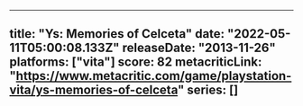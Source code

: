 
---
title: "Ys: Memories of Celceta"
date: "2022-05-11T05:00:08.133Z"
releaseDate: "2013-11-26"
platforms: ["vita"]
score: 82
metacriticLink: "https://www.metacritic.com/game/playstation-vita/ys-memories-of-celceta"
series: []
---
